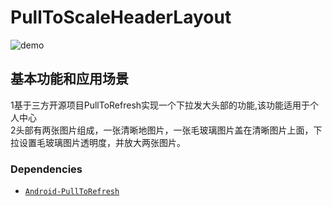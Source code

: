 # PullToScaleHeaderLayout

![demo](Screenshots/demo.gif)

## 基本功能和应用场景
1基于三方开源项目PullToRefresh实现一个下拉发大头部的功能,该功能适用于个人中心
<br/>
2头部有两张图片组成，一张清晰地图片，一张毛玻璃图片盖在清晰图片上面，下拉设置毛玻璃图片透明度，并放大两张图片。


### Dependencies
- [`Android-PullToRefresh`](https://github.com/chrisbanes/Android-PullToRefresh)
